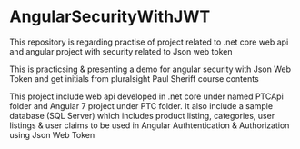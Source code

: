 # AngularSecurityWithJWT
This repository is regarding practise of project related to .net core web api and angular project with security related to Json web token

This is practicsing & presenting a demo for angular security with Json Web Token and get initials from pluralsight Paul Sheriff course contents

This project include web api developed in .net core under named PTCApi folder and Angular 7 project under PTC folder. It also include a sample database (SQL Server) which includes product listing, categories, user listings & user claims to be used in Angular Authtentication & Authorization using Json Web Token
